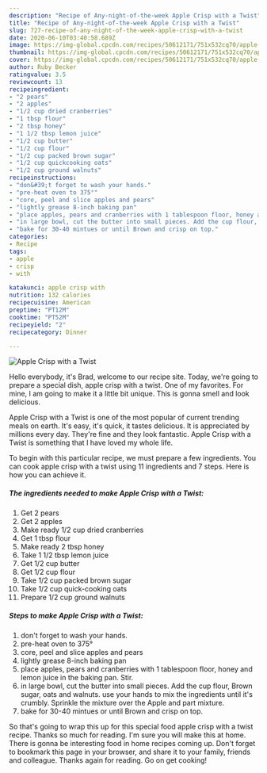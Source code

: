 ```yaml
---
description: "Recipe of Any-night-of-the-week Apple Crisp with a Twist"
title: "Recipe of Any-night-of-the-week Apple Crisp with a Twist"
slug: 727-recipe-of-any-night-of-the-week-apple-crisp-with-a-twist
date: 2020-06-10T03:40:58.689Z
image: https://img-global.cpcdn.com/recipes/50612171/751x532cq70/apple-crisp-with-a-twist-recipe-main-photo.jpg
thumbnail: https://img-global.cpcdn.com/recipes/50612171/751x532cq70/apple-crisp-with-a-twist-recipe-main-photo.jpg
cover: https://img-global.cpcdn.com/recipes/50612171/751x532cq70/apple-crisp-with-a-twist-recipe-main-photo.jpg
author: Ruby Becker
ratingvalue: 3.5
reviewcount: 13
recipeingredient:
- "2 pears"
- "2 apples"
- "1/2 cup dried cranberries"
- "1 tbsp flour"
- "2 tbsp honey"
- "1 1/2 tbsp lemon juice"
- "1/2 cup butter"
- "1/2 cup flour"
- "1/2 cup packed brown sugar"
- "1/2 cup quickcooking oats"
- "1/2 cup ground walnuts"
recipeinstructions:
- "don&#39;t forget to wash your hands."
- "pre-heat oven to 375°"
- "core, peel and slice apples and pears"
- "lightly grease 8-inch baking pan"
- "place apples, pears and cranberries with 1 tablespoon floor, honey and lemon juice in the baking pan. Stir."
- "in large bowl, cut the butter into small pieces. Add the cup flour, Brown sugar, oats and walnuts. use your hands to mix the ingredients until it&#39;s crumbly. Sprinkle the mixture over the Apple and part mixture."
- "bake for 30-40 mintues or until Brown and crisp on top."
categories:
- Recipe
tags:
- apple
- crisp
- with

katakunci: apple crisp with 
nutrition: 132 calories
recipecuisine: American
preptime: "PT12M"
cooktime: "PT52M"
recipeyield: "2"
recipecategory: Dinner

---
```



![Apple Crisp with a Twist](https://img-global.cpcdn.com/recipes/50612171/751x532cq70/apple-crisp-with-a-twist-recipe-main-photo.jpg)

Hello everybody, it's Brad, welcome to our recipe site. Today, we're going to prepare a special dish, apple crisp with a twist. One of my favorites. For mine, I am going to make it a little bit unique. This is gonna smell and look delicious.

Apple Crisp with a Twist is one of the most popular of current trending meals on earth. It's easy, it's quick, it tastes delicious. It is appreciated by millions every day. They're fine and they look fantastic. Apple Crisp with a Twist is something that I have loved my whole life.




To begin with this particular recipe, we must prepare a few ingredients. You can cook apple crisp with a twist using 11 ingredients and 7 steps. Here is how you can achieve it.

<!--inarticleads1-->

##### The ingredients needed to make Apple Crisp with a Twist:

1. Get 2 pears
1. Get 2 apples
1. Make ready 1/2 cup dried cranberries
1. Get 1 tbsp flour
1. Make ready 2 tbsp honey
1. Take 1 1/2 tbsp lemon juice
1. Get 1/2 cup butter
1. Get 1/2 cup flour
1. Take 1/2 cup packed brown sugar
1. Take 1/2 cup quick-cooking oats
1. Prepare 1/2 cup ground walnuts




<!--inarticleads2-->

##### Steps to make Apple Crisp with a Twist:

1. don&#39;t forget to wash your hands.
1. pre-heat oven to 375°
1. core, peel and slice apples and pears
1. lightly grease 8-inch baking pan
1. place apples, pears and cranberries with 1 tablespoon floor, honey and lemon juice in the baking pan. Stir.
1. in large bowl, cut the butter into small pieces. Add the cup flour, Brown sugar, oats and walnuts. use your hands to mix the ingredients until it&#39;s crumbly. Sprinkle the mixture over the Apple and part mixture.
1. bake for 30-40 mintues or until Brown and crisp on top.




So that's going to wrap this up for this special food apple crisp with a twist recipe. Thanks so much for reading. I'm sure you will make this at home. There is gonna be interesting food in home recipes coming up. Don't forget to bookmark this page in your browser, and share it to your family, friends and colleague. Thanks again for reading. Go on get cooking!
